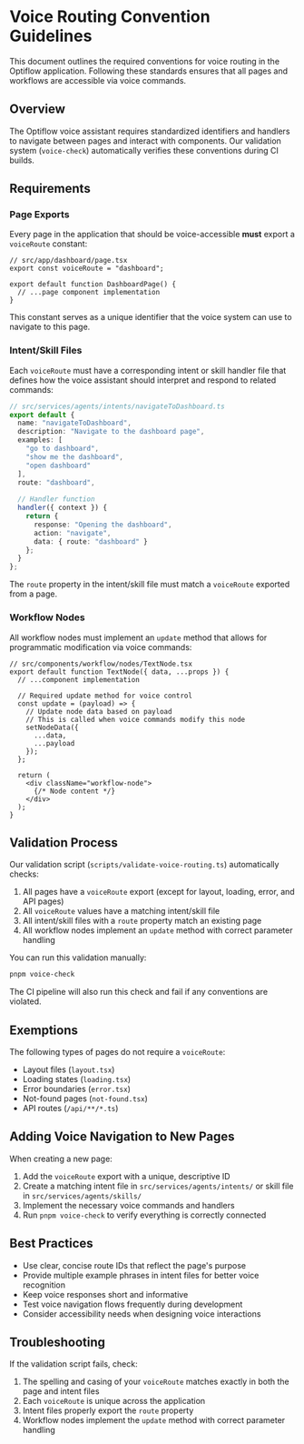# Voice Routing Convention Guidelines

This document outlines the required conventions for voice routing in the Optiflow application. Following these standards ensures that all pages and workflows are accessible via voice commands.

## Overview

The Optiflow voice assistant requires standardized identifiers and handlers to navigate between pages and interact with components. Our validation system (`voice-check`) automatically verifies these conventions during CI builds.

## Requirements

### Page Exports

Every page in the application that should be voice-accessible **must** export a `voiceRoute` constant:

```tsx
// src/app/dashboard/page.tsx
export const voiceRoute = "dashboard";

export default function DashboardPage() {
  // ...page component implementation
}
```

This constant serves as a unique identifier that the voice system can use to navigate to this page.

### Intent/Skill Files

Each `voiceRoute` must have a corresponding intent or skill handler file that defines how the voice assistant should interpret and respond to related commands:

```typescript
// src/services/agents/intents/navigateToDashboard.ts
export default {
  name: "navigateToDashboard",
  description: "Navigate to the dashboard page",
  examples: [
    "go to dashboard",
    "show me the dashboard",
    "open dashboard"
  ],
  route: "dashboard",
 
  // Handler function
  handler({ context }) {
    return {
      response: "Opening the dashboard",
      action: "navigate",
      data: { route: "dashboard" }
    };
  }
};
```

The `route` property in the intent/skill file must match a `voiceRoute` exported from a page.

### Workflow Nodes

All workflow nodes must implement an `update` method that allows for programmatic modification via voice commands:

```tsx
// src/components/workflow/nodes/TextNode.tsx
export default function TextNode({ data, ...props }) {
  // ...component implementation
 
  // Required update method for voice control
  const update = (payload) => {
    // Update node data based on payload
    // This is called when voice commands modify this node
    setNodeData({
      ...data,
      ...payload
    });
  };
 
  return (
    <div className="workflow-node">
      {/* Node content */}
    </div>
  );
}
```

## Validation Process

Our validation script (`scripts/validate-voice-routing.ts`) automatically checks:

1. All pages have a `voiceRoute` export (except for layout, loading, error, and API pages)
2. All `voiceRoute` values have a matching intent/skill file
3. All intent/skill files with a `route` property match an existing page
4. All workflow nodes implement an `update` method with correct parameter handling

You can run this validation manually:

```bash
pnpm voice-check
```

The CI pipeline will also run this check and fail if any conventions are violated.

## Exemptions

The following types of pages do not require a `voiceRoute`:

- Layout files (`layout.tsx`)
- Loading states (`loading.tsx`)
- Error boundaries (`error.tsx`)
- Not-found pages (`not-found.tsx`)
- API routes (`/api/**/*.ts`)

## Adding Voice Navigation to New Pages

When creating a new page:

1. Add the `voiceRoute` export with a unique, descriptive ID
2. Create a matching intent file in `src/services/agents/intents/` or skill file in `src/services/agents/skills/`
3. Implement the necessary voice commands and handlers
4. Run `pnpm voice-check` to verify everything is correctly connected

## Best Practices

- Use clear, concise route IDs that reflect the page's purpose
- Provide multiple example phrases in intent files for better voice recognition
- Keep voice responses short and informative
- Test voice navigation flows frequently during development
- Consider accessibility needs when designing voice interactions

## Troubleshooting

If the validation script fails, check:

1. The spelling and casing of your `voiceRoute` matches exactly in both the page and intent files
2. Each `voiceRoute` is unique across the application
3. Intent files properly export the `route` property
4. Workflow nodes implement the `update` method with correct parameter handling

